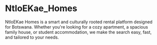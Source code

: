 # NtloEKae_Homes
NtloEKae Homes is a smart and culturally rooted rental platform designed for Botswana. Whether you're looking for a cozy apartment, a spacious family house, or student accommodation, we make the search easy, fast, and tailored to your needs.
